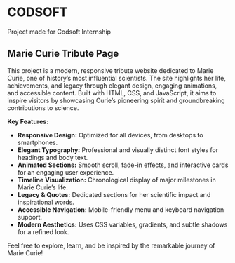 # CODSOFT
Project made for Codsoft Internship

## Marie Curie Tribute Page

This project is a modern, responsive tribute website dedicated to Marie Curie, one of history’s most influential scientists. The site highlights her life, achievements, and legacy through elegant design, engaging animations, and accessible content. Built with HTML, CSS, and JavaScript, it aims to inspire visitors by showcasing Curie’s pioneering spirit and groundbreaking contributions to science.

**Key Features:**
- **Responsive Design:** Optimized for all devices, from desktops to smartphones.
- **Elegant Typography:** Professional and visually distinct font styles for headings and body text.
- **Animated Sections:** Smooth scroll, fade-in effects, and interactive cards for an engaging user experience.
- **Timeline Visualization:** Chronological display of major milestones in Marie Curie’s life.
- **Legacy & Quotes:** Dedicated sections for her scientific impact and inspirational words.
- **Accessible Navigation:** Mobile-friendly menu and keyboard navigation support.
- **Modern Aesthetics:** Uses CSS variables, gradients, and subtle shadows for a refined look.

Feel free to explore, learn, and be inspired by the remarkable journey of Marie Curie!


